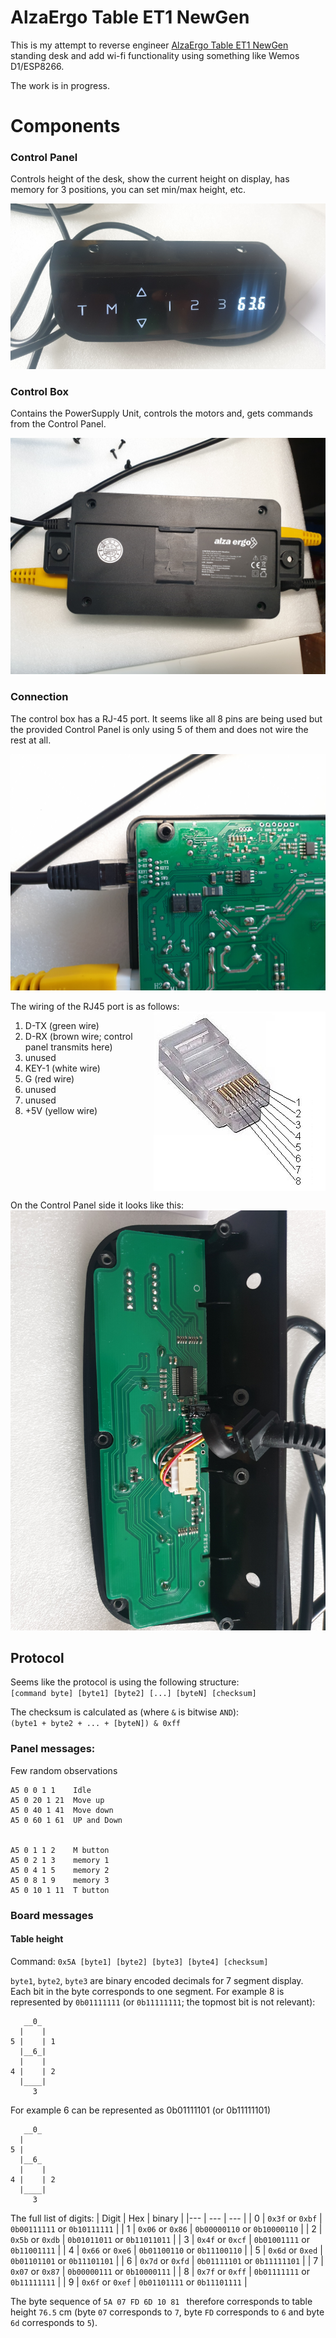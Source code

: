 # AlzaErgo Table ET1 NewGen
This is my attempt to reverse engineer [AlzaErgo Table ET1 NewGen](https://www.alza.cz/alzaergo-table-et1-newgen-white-d5647311.htm) standing desk and add wi-fi functionality using something like Wemos D1/ESP8266.

The work is in progress.

# Components
### Control Panel
Controls height of the desk, show the current height on display, has memory for 3 positions, you can set min/max height, etc.

![Control Panel](images/control_panel.png)

### Control Box
Contains the PowerSupply Unit, controls the motors and, gets commands from the Control Panel.

![Control Box](images/control_box.png)

### Connection
The control box has a RJ-45 port. It seems like all 8 pins are being used but the provided Control Panel is only using 5 of them and does not wire the rest at all.

![Control Box](images/control_box_pins.png)


The wiring of the RJ45 port is as follows:
<img align="right" src="images/rj45.png">
1. D-TX (green wire)
2. D-RX (brown wire; control panel transmits here)
3. unused
4. KEY-1 (white wire)
5. G (red wire)
6. unused
7. unused
8. +5V (yellow wire)

<br style="clear:both" />


On the Control Panel side it looks like this:
![Control Box](images/control_panel_pinout.png)


## Protocol
Seems like the protocol is using the following structure: <br/>
``[command byte] [byte1] [byte2] [...] [byteN] [checksum]``

The checksum is calculated as (where `&` is bitwise `AND`): <br/>
```(byte1 + byte2 + ... + [byteN]) & 0xff```

### Panel messages:
Few random observations
```
A5 0 0 1 1    Idle
A5 0 20 1 21  Move up
A5 0 40 1 41  Move down
A5 0 60 1 61  UP and Down


A5 0 1 1 2    M button
A5 0 2 1 3    memory 1
A5 0 4 1 5    memory 2
A5 0 8 1 9    memory 3
A5 0 10 1 11  T button
```
### Board messages
#### Table height
Command: `0x5A [byte1] [byte2] [byte3] [byte4] [checksum]` <br/>

`byte1`, `byte2`, `byte3` are binary encoded decimals for 7 segment display. Each bit in the byte corresponds to one segment. For example 8 is represented by `0b01111111` (or `0b11111111`; the topmost bit is not relevant):
```
   __0_
  |    |
5 |    | 1
  |__6_|
  |    |
4 |    | 2
  |____|
     3
```

For example 6 can be represented as 0b01111101 (or 0b11111101)
```
   __0_
  |
5 |
  |__6_
  |    |
4 |    | 2
  |____|
     3
```

The full list of digits:
| Digit | Hex                | binary                       |
|---    | ---                | ---                          |
| 0     | `0x3f` or `0xbf`   | `0b00111111` or `0b10111111` |
| 1     | `0x06` or `0x86`   | `0b00000110` or `0b10000110` |
| 2     | `0x5b` or `0xdb`   | `0b01011011` or `0b11011011` |
| 3     | `0x4f` or `0xcf`   | `0b01001111` or `0b11001111` |
| 4     | `0x66` or `0xe6`   | `0b01100110` or `0b11100110` |
| 5     | `0x6d` or `0xed`   | `0b01101101` or `0b11101101` |
| 6     | `0x7d` or `0xfd`   | `0b01111101` or `0b11111101` |
| 7     | `0x07` or `0x87`   | `0b00000111` or `0b10000111` |
| 8     | `0x7f` or `0xff`   | `0b01111111` or `0b11111111` |
| 9     | `0x6f` or `0xef`   | `0b01101111` or `0b11101111` |

The byte sequence of `5A 07 FD 6D 10 81 ` therefore corresponds to table height `76.5` cm (byte `07` corresponds to `7`, byte `FD` corresponds to `6` and byte `6d` corresponds to `5`).

